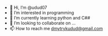 - 👋 Hi, I’m @udud07
- 👀 I’m interested in programming
- 🌱 I’m currently learning python and C##
- 💞️ I’m looking to collaborate on ...
- 📫 How to reach me dmytrykudud@gmail.com

<!---
udud07/udud07 is a ✨ special ✨ repository because its `README.md` (this file) appears on your GitHub profile.
You can click the Preview link to take a look at your changes.
--->

